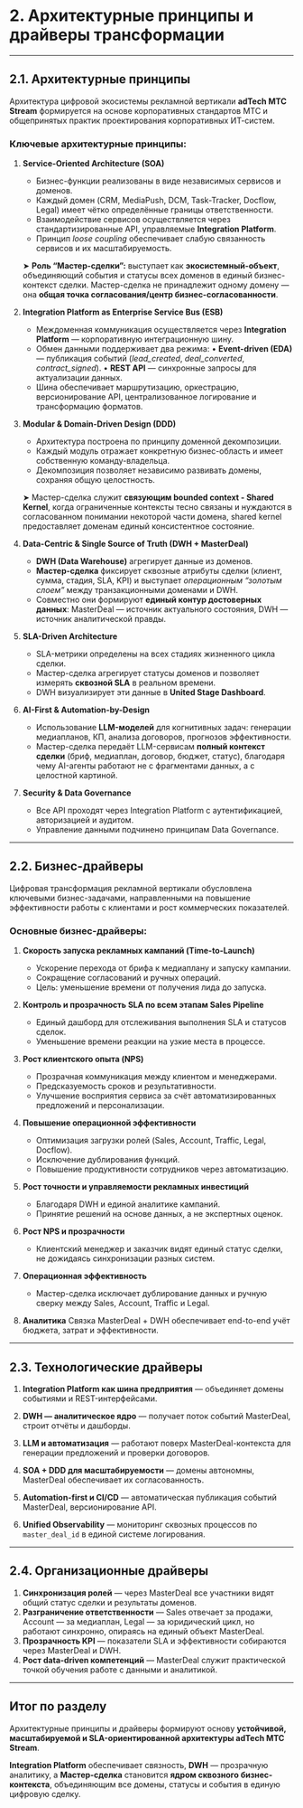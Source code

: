 # **2. Архитектурные принципы и драйверы трансформации**

---

## **2.1. Архитектурные принципы**

Архитектура цифровой экосистемы рекламной вертикали **adTech МТС Stream** формируется на основе корпоративных стандартов МТС и общепринятых практик проектирования корпоративных ИТ-систем.

### **Ключевые архитектурные принципы:**

1. **Service-Oriented Architecture (SOA)**

   * Бизнес-функции реализованы в виде независимых сервисов и доменов.
   * Каждый домен (CRM, MediaPush, DCM, Task-Tracker, Docflow, Legal) имеет чётко определённые границы ответственности.
   * Взаимодействие сервисов осуществляется через стандартизированные API, управляемые **Integration Platform**.
   * Принцип *loose coupling* обеспечивает слабую связанность сервисов и их масштабируемость.

   ➤ **Роль “Мастер-сделки”:**
   выступает как **экосистемный-объект**, объединяющий события и статусы всех доменов в единый бизнес-контекст сделки.
   Мастер-сделка не принадлежит одному домену — она **общая точка согласования/центр бизнес-согласованности**.

2. **Integration Platform as Enterprise Service Bus (ESB)**

   * Междоменная коммуникация осуществляется через **Integration Platform** — корпоративную интеграционную шину.
   * Обмен данными поддерживает два режима:
     • **Event-driven (EDA)** — публикация событий (*lead_created*, *deal_converted*, *contract_signed*).
     • **REST API** — синхронные запросы для актуализации данных.
   * Шина обеспечивает маршрутизацию, оркестрацию, версионирование API, централизованное логирование и трансформацию форматов.

3. **Modular & Domain-Driven Design (DDD)**

   * Архитектура построена по принципу доменной декомпозиции.
   * Каждый модуль отражает конкретную бизнес-область и имеет собственную команду-владельца.
   * Декомпозиция позволяет независимо развивать домены, сохраняя общую целостность.

   ➤ Мастер-сделка служит **связующим bounded context - Shared Kernel**,
   когда ограниченные контексты тесно связаны и нуждаются в согласованном понимании некоторой части домена, 
   shared kernel предоставляет доменам единый консистентное состояние.
   

4. **Data-Centric & Single Source of Truth (DWH + MasterDeal)**

   * **DWH (Data Warehouse)** агрегирует данные из доменов.
   * **Мастер-сделка** фиксирует сквозные атрибуты сделки (клиент, сумма, стадия, SLA, KPI)
     и выступает *операционным “золотым слоем”* между транзакционными доменами и DWH.
   * Совместно они формируют **единый контур достоверных данных**:
     MasterDeal — источник актуального состояния, DWH — источник аналитической правды.

5. **SLA-Driven Architecture**

   * SLA-метрики определены на всех стадиях жизненного цикла сделки.
   * Мастер-сделка агрегирует статусы доменов и позволяет измерять **сквозной SLA** в реальном времени.
   * DWH визуализирует эти данные в **United Stage Dashboard**.

6. **AI-First & Automation-by-Design**

   * Использование **LLM-моделей** для когнитивных задач:
     генерации медиапланов, КП, анализа договоров, прогнозов эффективности.
   * Мастер-сделка передаёт LLM-сервисам **полный контекст сделки** (бриф, медиаплан, договор, бюджет, статус),
     благодаря чему AI-агенты работают не с фрагментами данных, а с целостной картиной.

7. **Security & Data Governance**

   * Все API проходят через Integration Platform с аутентификацией, авторизацией и аудитом.
   * Управление данными подчинено принципам Data Governance.
---

## **2.2. Бизнес-драйверы**

Цифровая трансформация рекламной вертикали обусловлена ключевыми бизнес-задачами, направленными на повышение эффективности работы с клиентами и рост коммерческих показателей.

### **Основные бизнес-драйверы:**

1. **Скорость запуска рекламных кампаний (Time-to-Launch)**

    * Ускорение перехода от брифа к медиаплану и запуску кампании.
    * Сокращение согласований и ручных операций.
    * Цель: уменьшение времени от получения лида до запуска.

2. **Контроль и прозрачность SLA по всем этапам Sales Pipeline**

    * Единый дашборд для отслеживания выполнения SLA и статусов сделок.
    * Уменьшение времени реакции на узкие места в процессе.

3. **Рост клиентского опыта (NPS)**

    * Прозрачная коммуникация между клиентом и менеджерами.
    * Предсказуемость сроков и результативности.
    * Улучшение восприятия сервиса за счёт автоматизированных предложений и персонализации.

4. **Повышение операционной эффективности**

    * Оптимизация загрузки ролей (Sales, Account, Traffic, Legal, Docflow).
    * Исключение дублирования функций.
    * Повышение продуктивности сотрудников через автоматизацию.

5. **Рост точности и управляемости рекламных инвестиций**

    * Благодаря DWH и единой аналитике кампаний.
    * Принятие решений на основе данных, а не экспертных оценок.

6. **Рост NPS и прозрачности**

   * Клиентский менеджер и заказчик видят единый статус сделки, не дожидаясь синхронизации разных систем.

7. **Операционная эффективность**
   * Мастер-сделка исключает дублирование данных и ручную сверку между Sales, Account, Traffic и Legal.

8. **Аналитика**
   Связка MasterDeal + DWH обеспечивает end-to-end учёт бюджета, затрат и эффективности.

---

## **2.3. Технологические драйверы**

1. **Integration Platform как шина предприятия** — объединяет домены событиями и REST-интерфейсами.

2. **DWH — аналитическое ядро** — получает поток событий MasterDeal, строит отчёты и дашборды.

3. **LLM и автоматизация** — работают поверх MasterDeal-контекста для генерации предложений и проверки договоров.

4. **SOA + DDD для масштабируемости** — домены автономны, MasterDeal обеспечивает их согласованность.

5. **Automation-first и CI/CD** — автоматическая публикация событий MasterDeal, версионирование API.

6. **Unified Observability** — мониторинг сквозных процессов по `master_deal_id` в единой системе логирования.

---

## **2.4. Организационные драйверы**

1. **Синхронизация ролей** — через MasterDeal все участники видят общий статус сделки и результаты доменов.
2. **Разграничение ответственности** — Sales отвечает за продажи, Account — за медиаплан, Legal — за юридический цикл,
   но работают синхронно, опираясь на единый объект MasterDeal.
3. **Прозрачность KPI** — показатели SLA и эффективности собираются через MasterDeal и DWH.
4. **Рост data-driven компетенций** — MasterDeal служит практической точкой обучения работе с данными и аналитикой.

---

## **Итог по разделу**

Архитектурные принципы и драйверы формируют основу **устойчивой, масштабируемой и SLA-ориентированной архитектуры adTech МТС Stream**.

**Integration Platform** обеспечивает связность,
**DWH** — прозрачную аналитику,
а **Мастер-сделка** становится **ядром сквозного бизнес-контекста**,
объединяющим все домены, статусы и события в единую цифровую сделку.
